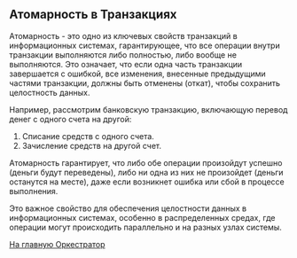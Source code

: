 ## Атомарность в Транзакциях

Атомарность - это одно из ключевых свойств транзакций в информационных системах, гарантирующее, что все операции внутри транзакции выполняются либо полностью, либо вообще не выполняются. Это означает, что если одна часть транзакции завершается с ошибкой, все изменения, внесенные предыдущими частями транзакции, должны быть отменены (откат), чтобы сохранить целостность данных.

Например, рассмотрим банковскую транзакцию, включающую перевод денег с одного счета на другой:

1. Списание средств с одного счета.
2. Зачисление средств на другой счет.

Атомарность гарантирует, что либо обе операции произойдут успешно (деньги будут переведены), либо ни одна из них не произойдет (деньги останутся на месте), даже если возникнет ошибка или сбой в процессе выполнения.

Это важное свойство для обеспечения целостности данных в информационных системах, особенно в распределенных средах, где операции могут происходить параллельно и на разных узлах системы.

[На главную Оркестратор](main.md)
